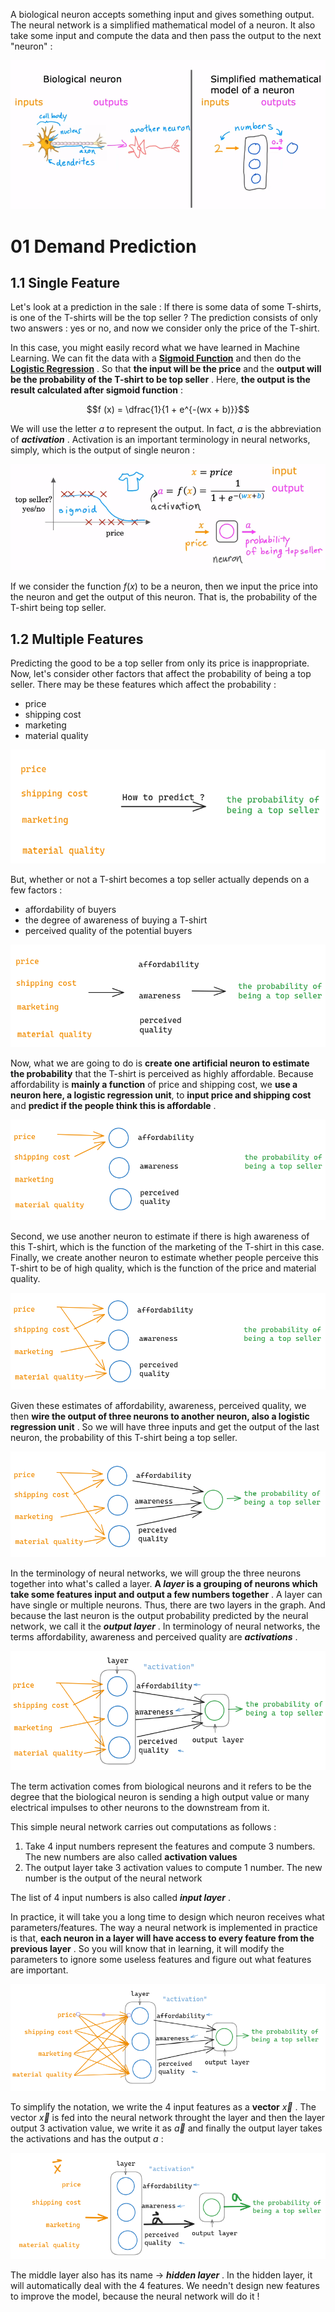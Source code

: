 A biological neuron accepts something input and gives something output. The neural network is a simplified mathematical model of a neuron. It also take some input and compute the data and then pass the output to the next "neuron" : 

![](imgs/neuron.png)

# 01 Demand Prediction

## 1.1 Single Feature

Let's look at a prediction in the sale : If there is some data of some T-shirts, is one of the T-shirts will be the top seller ? The prediction consists of only two answers : yes or no, and now we consider only the price of the T-shirt.

In this case, you might easily record what we have learned in Machine Learning. We can fit the data with a **[Sigmoid Function](../16%20Machine%20Learning/06.Classification-Logistic%20Regression.md#01%20Logistic%20Regression)** and then do the **[Logistic Regression](../16%20Machine%20Learning/06.Classification-Logistic%20Regression.md)** . So that **the input will be the price** and the **output will be the probability of the T-shirt to be top seller** . Here, **the output is the result calculated after sigmoid function** : 

$$f (x) = \dfrac{1}{1 + e^{-(wx + b)}}$$

We will use the letter $a$ to represent the output. In fact, $a$ is the abbreviation of ***activation*** . Activation is an important terminology in neural networks, simply, which is the output of single neuron : 

![](imgs/single_feature_demand_pred.png)

If we consider the function $f (x)$ to be a neuron, then we input the price into the neuron and get the output of this neuron. That is, the probability of the T-shirt being top seller.

## 1.2 Multiple Features

Predicting the good to be a top seller from only its price is inappropriate. Now, let's consider other factors that affect the probability of being a top seller. There may be these features which affect the probability : 

- price
- shipping cost
- marketing
- material quality

![](imgs/demand_pred_1.png)

But, whether or not a T-shirt becomes a top seller actually depends on a few factors : 

- affordability of buyers
- the degree of awareness of buying a T-shirt
- perceived quality of the potential buyers

![](imgs/demand_pred_2.png)

Now, what we are going to do is **create one artificial neuron to estimate the probability** that the T-shirt is perceived as highly affordable. Because affordability is **mainly a function** of price and shipping cost, we **use a neuron here, a logistic regression unit**, to **input price and shipping cost** and **predict if the people think this is affordable** .

![](imgs/demand_pred_3.png)

Second, we use another neuron to estimate if there is high awareness of this T-shirt, which is the function of the marketing of the T-shirt in this case. Finally, we create another neuron to estimate whether people perceive this T-shirt to be of high quality, which is the function of the price and material quality.

![](imgs/demand_pred_4.png)

Given these estimates of affordability, awareness, perceived quality, we then **wire the output of three neurons to another neuron, also a logistic regression unit** . So we will have three inputs and get the output of the last neuron, the probability of this T-shirt being a top seller.

![](imgs/demand_pred_5.png)

In the terminology of neural networks, we will group the three neurons together into what's called a layer. **A *layer* is a grouping of neurons which take some features input and output a few numbers together** . A layer can have single or multiple neurons. Thus, there are two layers in the graph. And because the last neuron is the output probability predicted by the neural network, we call it the ***output layer*** . In terminology of neural networks, the terms affordability, awareness and perceived quality are ***activations*** .

![](imgs/layer_activation.png)

The term activation comes from biological neurons and it refers to be the degree that the biological neuron is sending a high output value or many electrical impulses to other neurons to the downstream from it.

This simple neural network carries out computations as follows : 

1. Take 4 input numbers represent the features and compute 3 numbers. The new numbers are also called **activation values** 
2. The output layer take 3 activation values to compute 1 number. The new number is the output of the neural network

The list of 4 input numbers is also called ***input layer*** .

In practice, it will take you a long time to design which neuron receives what parameters/features. The way a neural network is implemented in practice is that, **each neuron in a layer will have access to every feature from the previous layer** . So you will know that in learning, it will modify the parameters to ignore some useless features and figure out what features are important.

![](imgs/full_connected.png)

To simplify the notation, we write the 4 input features as a **vector** $\vec{x}$ . The vector $\vec{x}$ is fed into the neural network throught the layer and then the layer output 3 activation value, we write it as $\vec{a}$ and finally the output layer takes the activations and has the output $a$ : 

![](imgs/neural_network.png)

The middle layer also has its name -> ***hidden layer*** . In the hidden layer, it will automatically deal with the 4 features. We needn't design new features to improve the model, because the neural network will do it !
